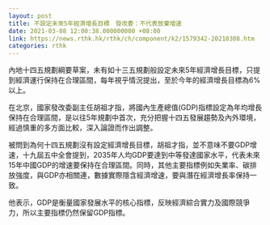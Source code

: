 ```yaml
---
layout: post
title: 不設定未來5年經濟增長目標　發改委：不代表放棄增速
date: 2021-03-08 12:00:38.000000000 +08:00
link: https://news.rthk.hk/rthk/ch/component/k2/1579342-20210308.htm
categories: rthk
---
```


內地十四五規劃綱要草案，未有如十三五規劃般設定未來5年經濟增長目標，只提到經濟運行保持在合理區間，每年視乎情況提出，至於今年的經濟增長目標為6%以上。

在北京，國家發改委副主任胡祖才指，將國內生產總值(GDP)指標設定為年均增長保持在合理區間，是以往5年規劃中首次，充分把握十四五發展趨勢及內外環境，經過慎重的多方面比較，深入論證而作出調整。

被問到為何十四五規劃沒有設定經濟增長目標，胡祖才指，並不意味不要GDP增速，十九屆五中全會提到，2035年人均GDP要達到中等發達國家水平，代表未來15年中國GDP的增速要保持在合理區間。同時，其他主要指標例如失業率、碳排放強度，與GDP亦相關連，數據實際隱含經濟增速，要與潛在經濟增長率保持一致。

他表示，GDP是衡量國家發展水平的核心指標，反映經濟綜合實力及國際競爭力，所以主要指標仍然保留GDP指標。
